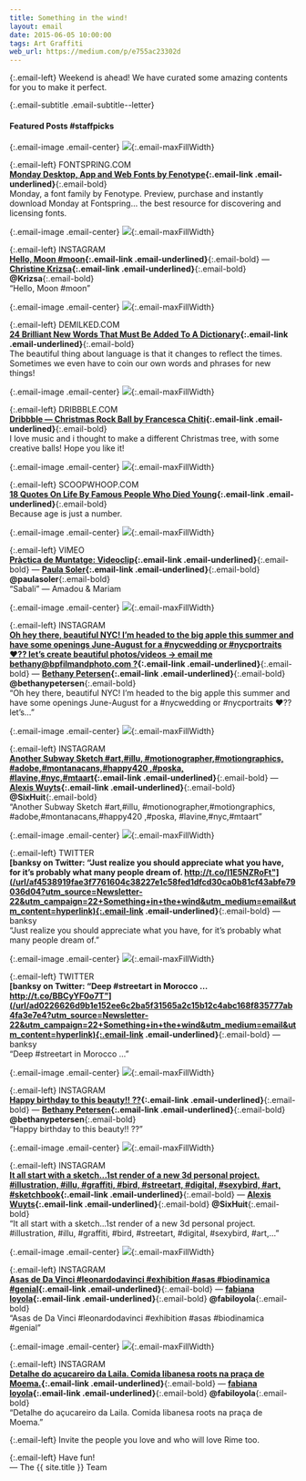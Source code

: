 ```yaml
---
title: Something in the wind!
layout: email
date: 2015-06-05 10:00:00
tags: Art Graffiti
web_url: https://medium.com/p/e755ac23302d
---
```


{:.email-left}
Weekend is ahead! We have curated some amazing contents for you to make it perfect.

{:.email-subtitle .email-subtitle--letter}
#### Featured Posts #staffpicks


{:.email-image .email-center}
![](/bucket/email/07-monday.png){:.email-maxFillWidth}

{:.email-left}
FONTSPRING.COM  
**[Monday Desktop, App and Web Fonts by Fenotype](/url/26556ec8e95e8842f4311277ba862522901cd45f3bba664f9cae8d2169c9c594?utm_source=Newsletter-22&utm_campaign=22+Something+in+the+wind&utm_medium=email&utm_content=hyperlink){:.email-link .email-underlined}**{:.email-bold}  
Monday, a font family by Fenotype. Preview, purchase and instantly download Monday at Fontspring… the best resource for discovering and licensing fonts.


{:.email-image .email-center}
![](/bucket/email/07-11193188_779452448837175_1493061734_n.jpg){:.email-maxFillWidth}

{:.email-left}
INSTAGRAM    
**[Hello, Moon #moon](/url/f1355b6c15062674d825483a13d285ce5fd82539a0239b00c4afa227ff9017fd?utm_source=Newsletter-22&utm_campaign=22+Something+in+the+wind&utm_medium=email&utm_content=hyperlink){:.email-link .email-underlined}**{:.email-bold} — **[Christine Krizsa](/@Krizsa){:.email-link .email-underlined}**{:.email-bold} **@Krizsa**{:.email-bold}  
“Hello, Moon #moon”


{:.email-image .email-center}
![](/bucket/email/07-new-modern-funny-random-words-portmanteaus-fb-2.jpg){:.email-maxFillWidth}

{:.email-left}
DEMILKED.COM  
**[24 Brilliant New Words That Must Be Added To A Dictionary](/url/784e2f6df1b1a2bbbaf11ab0f6807a72bd414923988cf5b341f27875902ad232?utm_source=Newsletter-22&utm_campaign=22+Something+in+the+wind&utm_medium=email&utm_content=hyperlink){:.email-link .email-underlined}**{:.email-bold}  
The beautiful thing about language is that it changes to reflect the times. Sometimes we even have to coin our own words and phrases for new things!


{:.email-image .email-center}
![](/bucket/email/07-palline_animation.gif){:.email-maxFillWidth}

{:.email-left}
DRIBBBLE.COM  
**[Dribbble — Christmas Rock Ball by Francesca Chiti](/url/6a4ce8961cf46da633885843df014e4d4ed5c33d0c62723fd4a04bb7602a2c18?utm_source=Newsletter-22&utm_campaign=22+Something+in+the+wind&utm_medium=email&utm_content=hyperlink){:.email-link .email-underlined}**{:.email-bold}  
I love music and i thought to make a different Christmas tree, with some creative balls! Hope you like it!


{:.email-image .email-center}
![](/bucket/email/07-quot2.jpg){:.email-maxFillWidth}

{:.email-left}
SCOOPWHOOP.COM  
**[18 Quotes On Life By Famous People Who Died Young](/url/33a453ae70eb9aaf4e1c5ed178e0d48ecf2cb8a84e2eefddfa5f935242b7b795?utm_source=Newsletter-22&utm_campaign=22+Something+in+the+wind&utm_medium=email&utm_content=hyperlink){:.email-link .email-underlined}**{:.email-bold}  
Because age is just a number.


{:.email-image .email-center}
![](/bucket/email/07-515802460_640.jpg){:.email-maxFillWidth}

{:.email-left}
VIMEO  
**[Pràctica de Muntatge: Videoclip](/url/935f4f8b86c43e6c3fdb2f14a3bafa85c09a62f2107b85130eccf77fa42800c4?utm_source=Newsletter-22&utm_campaign=22+Something+in+the+wind&utm_medium=email&utm_content=hyperlink){:.email-link .email-underlined}**{:.email-bold} — **[Paula Soler](/@paulasoler){:.email-link .email-underlined}**{:.email-bold} **@paulasoler**{:.email-bold}  
“Sabali” — Amadou & Mariam


{:.email-image .email-center}
![](/bucket/email/07-11117083_1632336270320185_877213999_n.jpg){:.email-maxFillWidth}

{:.email-left}
INSTAGRAM  
**[Oh hey there, beautiful NYC! I’m headed to the big apple this summer and have some openings June-August for a #nycwedding or #nycportraits ❤?? let’s create beautiful photos/videos → email me bethany@bpfilmandphoto.com ?](/url/10cda22093d7c460cba1e46571865509e50718c39302533179b16492333b5abd?utm_source=Newsletter-22&utm_campaign=22+Something+in+the+wind&utm_medium=email&utm_content=hyperlink){:.email-link .email-underlined}**{:.email-bold} — **[Bethany Petersen](/@bethanypetersen){:.email-link .email-underlined}**{:.email-bold} **@bethanypetersen**{:.email-bold}  
“Oh hey there, beautiful NYC! I’m headed to the big apple this summer and have some openings June-August for a #nycwedding or #nycportraits ❤?? let’s…”


{:.email-image .email-center}
![](/bucket/email/07-11176248_343465115843338_452831447_n.jpg){:.email-maxFillWidth}

{:.email-left}
INSTAGRAM  
**[Another Subway Sketch #art,#illu, #motionographer,#motiongraphics, #adobe,#montanacans,#happy420 ,#poska, #lavine,#nyc,#mtaart](/url/5e303b70d2360ad49e1a46efcca655c205cd44f25a388568cecea808827c64b2?utm_source=Newsletter-22&utm_campaign=22+Something+in+the+wind&utm_medium=email&utm_content=hyperlink){:.email-link .email-underlined}**{:.email-bold} — **[Alexis Wuyts](/@SixHuit){:.email-link .email-underlined}**{:.email-bold} **@SixHuit**{:.email-bold}  
“Another Subway Sketch #art,#illu, #motionographer,#motiongraphics, #adobe,#montanacans,#happy420 ,#poska, #lavine,#nyc,#mtaart”


{:.email-image .email-center}
![](/bucket/email/07-AAGY187i_400x400.jpg){:.email-maxFillWidth}

{:.email-left}
TWITTER  
**[banksy on Twitter: “Just realize you should appreciate what you have, for it’s probably what many people dream of. http://t.co/l1E5NZRoFt"](/url/af4538919fae3f7761604c38227e1c58fed1dfcd30ca0b81cf43abfe79036d04?utm_source=Newsletter-22&utm_campaign=22+Something+in+the+wind&utm_medium=email&utm_content=hyperlink){:.email-link .email-underlined}**{:.email-bold} — banksy  
“Just realize you should appreciate what you have, for it’s probably what many people dream of.”


{:.email-image .email-center}
![](/bucket/email/07-AAGY187i_400x400.jpg){:.email-maxFillWidth}

{:.email-left}
TWITTER  
**[banksy on Twitter: “Deep #streetart in Morocco … http://t.co/BBCyYF0o7T"](/url/ad0226626d9b1e152ee6c2ba5f31565a2c15b12c4abc168f835777ab4fa3e7e4?utm_source=Newsletter-22&utm_campaign=22+Something+in+the+wind&utm_medium=email&utm_content=hyperlink){:.email-link .email-underlined}**{:.email-bold} — banksy  
“Deep #streetart in Morocco …”


{:.email-image .email-center}
![](/bucket/email/07-11190236_1444413669185680_1396680911_n.jpg){:.email-maxFillWidth}

{:.email-left}
INSTAGRAM  
**[Happy birthday to this beauty!! ??](/url/33d6acd082937827a2f4f69b88313cc8a422bd7a20688de50d9a5bf7ce2f69b8?utm_source=Newsletter-22&utm_campaign=22+Something+in+the+wind&utm_medium=email&utm_content=hyperlink){:.email-link .email-underlined}**{:.email-bold} — **[Bethany Petersen](/@bethanypetersen){:.email-link .email-underlined}**{:.email-bold} **@bethanypetersen**{:.email-bold}  
“Happy birthday to this beauty!! ??”


{:.email-image .email-center}
![](/bucket/email/07-11189631_477366215754255_1101980612_n.jpg){:.email-maxFillWidth}

{:.email-left}
INSTAGRAM  
**[It all start with a sketch…1st render of a new 3d personal project. #illustration, #illu, #graffiti, #bird, #streetart, #digital, #sexybird, #art, #sketchbook](/url/9c300cb9014a4bb67f76396aa8e8b7348da0469b3a2d67ed65bcd201f04ed26b?utm_source=Newsletter-22&utm_campaign=22+Something+in+the+wind&utm_medium=email&utm_content=hyperlink){:.email-link .email-underlined}**{:.email-bold} — **[Alexis Wuyts](/@SixHuit){:.email-link .email-underlined}**{:.email-bold} **@SixHuit**{:.email-bold}  
“It all start with a sketch…1st render of a new 3d personal project. #illustration, #illu, #graffiti, #bird, #streetart, #digital, #sexybird, #art,…”


{:.email-image .email-center}
![](/bucket/email/07-11111456_482540501895369_1787040518_n.jpg){:.email-maxFillWidth}

{:.email-left}
INSTAGRAM  
**[Asas de Da Vinci #leonardodavinci #exhibition #asas #biodinamica #genial](/url/484b6b53dfd967a26ad5d1de1797b5d8d776b57cb334ebf5d1acf27fccc8169f?utm_source=Newsletter-22&utm_campaign=22+Something+in+the+wind&utm_medium=email&utm_content=hyperlink){:.email-link .email-underlined}**{:.email-bold} — **[fabiana loyola](/@fabiloyola){:.email-link .email-underlined}**{:.email-bold} **@fabiloyola**{:.email-bold}  
“Asas de Da Vinci #leonardodavinci #exhibition #asas #biodinamica #genial”


{:.email-image .email-center}
![](/bucket/email/07-11055981_1627430637487129_445012784_n.jpg){:.email-maxFillWidth}

{:.email-left}
INSTAGRAM  
**[Detalhe do açucareiro da Laila. Comida libanesa roots na praça de Moema.](/url/327a6c77ffac03a386f615dd006a7ef64ef77fd74956534b511f376603e6cf43?utm_source=Newsletter-22&utm_campaign=22+Something+in+the+wind&utm_medium=email&utm_content=hyperlink){:.email-link .email-underlined}**{:.email-bold} — **[fabiana loyola](/@fabiloyola){:.email-link .email-underlined}**{:.email-bold} **@fabiloyola**{:.email-bold}  
“Detalhe do açucareiro da Laila. Comida libanesa roots na praça de Moema.”

{:.email-left}
Invite the people you love and who will love Rime too.

{:.email-left}
Have fun!<br>
— The {{ site.title }} Team